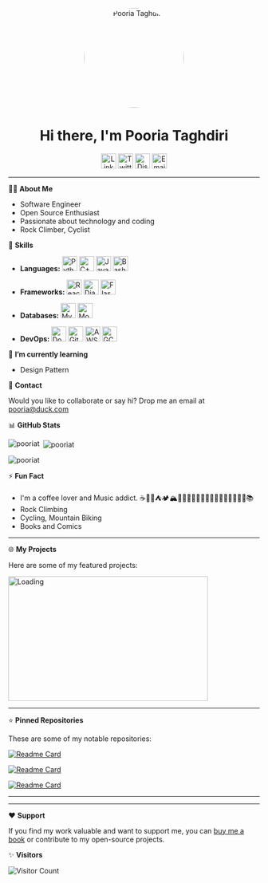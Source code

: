
<p align="center">
  <img src="https://svgmix.com/uploads/flat-summer/29fcb4-sunglasses.svg" alt="Pooria Taghdiri" width="200" height="200" style="border-radius: 100%;">
</p>

<h1 align="center">Hi there, I'm Pooria Taghdiri</h1>

<p align="center">
  <a href="https://www.linkedin.com/in/pooriataghdiri"><img src="https://svgmix.com/uploads/skillicons/f22e26-linkedin.svg" width="30" height="30" alt="LinkedIn"></a>
  <a href="https://twitter.com/PooriaTaghdiri"><img src="https://svgmix.com/uploads/336b04-twitter.svg" width="30" height="30" alt="Twitter"></a>
  <a href="https://discordapp.com/users/PooriaT"><img src="https://svgmix.com/uploads/7ff5fc-discord-icon.svg" width="30" height="30" alt="Discord"></a>
  <a href="mailto:pooria@duck.com"><img src="https://svgmix.com/uploads/iconamoon-cute/6e8331-email.svg" width="30" height="30" alt="Email"></a>
</p>

---

👩‍💻 **About Me**

- Software Engineer
- Open Source Enthusiast
- Passionate about technology and coding
- Rock Climber, Cyclist

🚀 **Skills**

- **Languages:** <a href="https://www.python.org/"><img src="https://svgmix.com/uploads/eb1e8c-python.svg" width="30" height="30" alt="Python"></a> <a href="https://cplusplus.com/"><img src="https://svgmix.com/uploads/d9fc67-c.svg" width="30" height="30" alt="C++"></a> <a href="https://www.javascript.com/"><img src="https://svgmix.com/uploads/d64401-javascript.svg" width="30" height="30" alt="JavaScript"></a> <a href="https://www.gnu.org/software/bash/"><img src="https://svgmix.com/uploads/5ed6f6-bash-icon.svg" width="30" height="30" alt="Bash"></a> 

- **Frameworks:**   <a href="https://react.dev/"><img src="https://svgmix.com/uploads/48cb56-react.svg" width="30" height="30" alt="React"></a> <a href="https://www.djangoproject.com/"><img src="https://svgmix.com/uploads/file/127683-django.svg" width="30" height="30" alt="Django"></a> <a href="https://flask.palletsprojects.com/en/"><img src="https://svgmix.com/uploads/skillicons/548467-flask-light.svg" width="30" height="30" alt="Flask"></a>

- **Databases:**    <a href="https://www.mysql.com/"><img src="https://svgmix.com/uploads/1d905c-mysql.svg" width="30" height="30" alt="MySQL"></a> <a href="https://www.mongodb.com/"><img src="https://svgmix.com/uploads/d16ad6-mongodb-icon.svg" width="30" height="30" alt="MongoDB"></a> 

- **DevOps:**   <a href="https://www.docker.com/"><img src="https://svgmix.com/uploads/9e11e2-docker-icon.svg" width="30" height="30" alt="Docker"></a> <a href="https://git-scm.com/"><img src="https://svgmix.com/uploads/skillicons/d1e612-git.svg" width="30" height="30" alt="Git"></a> <a href="https://aws.amazon.com/"><img src="https://svgmix.com/uploads/skillicons/54615f-aws-light.svg" width="30" height="30" alt="AWS"></a> <a href="https://cloud.google.com/"><img src="https://svgmix.com/uploads/skillicons/2fd15e-gcp-light.svg" width="30" height="30" alt="GCP"></a> 




🌱 **I’m currently learning**

- Design Pattern

💬 **Contact**

Would you like to collaborate or say hi? Drop me an email at pooria@duck.com

📊 **GitHub Stats**



<p><img align="left" src="https://github-readme-stats.vercel.app/api/top-langs?username=pooriat&show_icons=true&locale=en&layout=compact" alt="pooriat" /></p>  
<p>&nbsp;<img align="center" src="https://github-readme-stats.vercel.app/api?username=pooriat&show_icons=true&locale=en" alt="pooriat" /></p>  
<p><img align="center" src="https://github-readme-streak-stats.herokuapp.com/?user=pooriat&" alt="pooriat" /></p>

⚡ **Fun Fact**

- I'm a coffee lover and Music addict. ☕🎵🎶⛺️🏕🏔🗻🧗🏻‍♂️🧗🏻‍♂️🚴🏻‍♂️🚵🏻‍♂️👨‍💻📚
- Rock Climbing
- Cycling, Mountain Biking
- Books and Comics

---

🌐 **My Projects**

Here are some of my featured projects:

<img src="https://svgmix.com/uploads/manypixels-monochromatic/5509c2-loading.svg" width="400" height="250" alt="Loading">

<!--- - [FlaskPaymentAPI](https://github.com/PooriaT/FlaskPaymentAPI) - PaymentAPI is an API that is built by Flask (Python Web Framework).)
- [BlockchainAPI](https://github.com/PooriaT/BlockchainAPI) - Blockchain API built on Django Rest Framework.

You can explore my GitHub repositories for more exciting projects.
--->

---

⭐ **Pinned Repositories**

These are some of my notable repositories:

[![Readme Card](https://github-readme-stats.vercel.app/api/pin/?username=PooriaT&repo=Resumivise)](https://github.com/PooriaT/Resumivise)

[![Readme Card](https://github-readme-stats.vercel.app/api/pin/?username=PooriaT&repo=Sumcast)](https://github.com/PooriaT/Sumcast)

[![Readme Card](https://github-readme-stats.vercel.app/api/pin/?username=PooriaT&repo=StockUP)](https://github.com/PooriaT/StockUP)

---
<!---
🚢 **Organizations**

Here are some of the organizations, I am a part of:

👥 [Grey-Box](https://github.com/grey-box) 
👥 [Bank.green](https://github.com/bank-green)
--->


---
❤️ **Support**

If you find my work valuable and want to support me, you can [buy me a book](https://www.buymeacoffee.com/pooria7) or contribute to my open-source projects.

✨ **Visitors**

![Visitor Count](https://profile-counter.glitch.me/PooriaT/count.svg)

